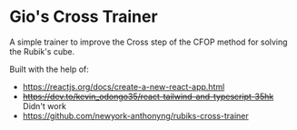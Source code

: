 # Gio's Cross Trainer

A simple trainer to improve the Cross step of the CFOP method for solving the Rubik's cube.

Built with the help of:

- https://reactjs.org/docs/create-a-new-react-app.html
- ~~https://dev.to/kevin_odongo35/react-tailwind-and-typescript-35hk~~ Didn't work
- https://github.com/newyork-anthonyng/rubiks-cross-trainer
